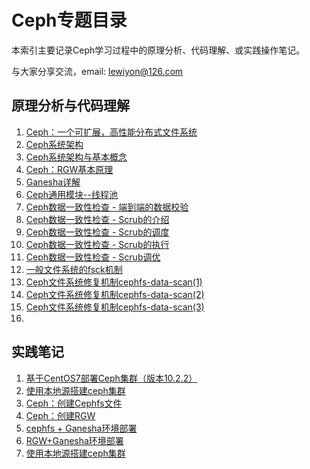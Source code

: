 # Ceph专题目录

本索引主要记录Ceph学习过程中的原理分析、代码理解、或实践操作笔记。

与大家分享交流，email: lewiyon@126.com

## 原理分析与代码理解

1. [Ceph：一个可扩展，高性能分布式文件系统](http://blog.csdn.net/younger_china/article/details/73302371)
2. [Ceph系统架构](http://blog.csdn.net/younger_china/article/details/74906008)
3. [Ceph系统架构与基本概念](http://blog.csdn.net/younger_china/article/details/76794987)
4. [Ceph：RGW基本原理](http://blog.csdn.net/younger_china/article/details/73410727)
5. [Ganesha详解](http://blog.csdn.net/younger_china/article/details/73412295)
6. [Ceph通用模块--线程池](http://blog.csdn.net/younger_china/article/details/74937784)
7. [Ceph数据一致性检查 - 端到端的数据校验](http://blog.csdn.net/younger_china/article/details/75149045)
8. [Ceph数据一致性检查 - Scrub的介绍](http://blog.csdn.net/younger_china/article/details/75150261)
9. [Ceph数据一致性检查 - Scrub的调度](http://blog.csdn.net/younger_china/article/details/75150437)
10. [Ceph数据一致性检查 - Scrub的执行](http://blog.csdn.net/younger_china/article/details/75450607)
11. [Ceph数据一致性检查 - Scrub调优](http://blog.csdn.net/younger_china/article/details/75744612)
12. [一般文件系统的fsck机制](http://blog.csdn.net/younger_china/article/details/76348817)
13. [Ceph文件系统修复机制cephfs-data-scan(1)](http://blog.csdn.net/younger_china/article/details/76348833)
14. [Ceph文件系统修复机制cephfs-data-scan(2)](http://blog.csdn.net/younger_china/article/details/76718726)
15. [Ceph文件系统修复机制cephfs-data-scan(3)](http://blog.csdn.net/younger_china/article/details/76737659)
16. ​

## 实践笔记

1. [基于CentOS7部署Ceph集群（版本10.2.2）](http://blog.csdn.net/younger_china/article/details/51823571)
2. [使用本地源搭建ceph集群](http://blog.csdn.net/younger_china/article/details/73656309)
3. [Ceph：创建Cephfs文件](http://blog.csdn.net/younger_china/article/details/51901421)
4. [Ceph：创建RGW](http://blog.csdn.net/younger_china/article/details/73410918)
5. [cephfs + Ganesha环境部署](http://blog.csdn.net/younger_china/article/details/73412191)
6. [RGW+Ganesha环境部署](http://blog.csdn.net/younger_china/article/details/73432726)
7. [使用本地源搭建ceph集群](http://blog.csdn.net/younger_china/article/details/73656309)


